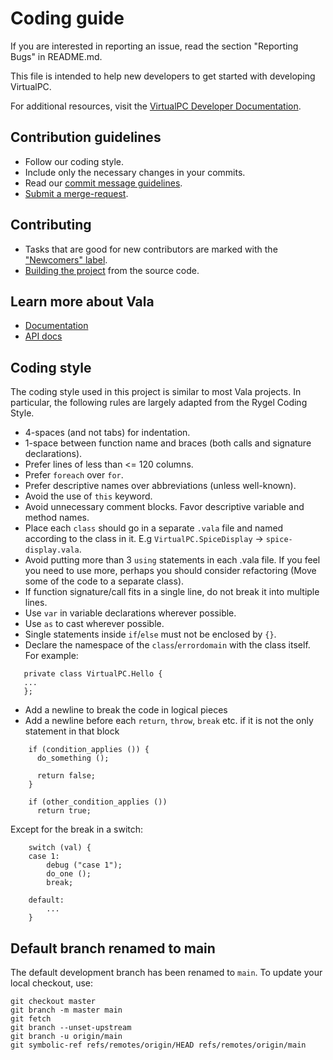 # Coding guide

If you are interested in reporting an issue, read the section "Reporting Bugs"
in README.md.

This file is intended to help new developers to get started with developing
VirtualPC.

For additional resources, visit the [VirtualPC Developer Documentation](https://gitlab.gnome.org/GNOME/gnome-virtualpc/-/wikis/home).

## Contribution guidelines

* Follow our coding style.
* Include only the necessary changes in your commits.
* Read our [commit message guidelines](https://wiki.lingmo.org/Git/CommitMessages).
* [Submit a merge-request](https://wiki.lingmo.org/Newcomers/SubmitContribution).

## Contributing

 * Tasks that are good for new contributors are marked with the ["Newcomers" label](https://gitlab.gnome.org/GNOME/gnome-virtualpc/issues?label_name%5B%5D=4.+Newcomers).
 * [Building the project](https://wiki.lingmo.org/Newcomers/BuildProject) from the source code.

## Learn more about Vala

 * [Documentation](https://wiki.lingmo.org/Projects/Vala/Documentation)
 * [API docs](https://valadoc.org)

## Coding style

The coding style used in this project is similar to most Vala projects.
In particular, the following rules are largely adapted from the Rygel
Coding Style.

 * 4-spaces (and not tabs) for indentation.
 * 1-space between function name and braces (both calls and signature
   declarations).
 * Prefer lines of less than <= 120 columns.
 * Prefer `foreach` over `for`.
 * Prefer descriptive names over abbreviations (unless well-known).
 * Avoid the use of `this` keyword.
 * Avoid unnecessary comment blocks. Favor descriptive variable and method names.
 * Place each `class` should go in a separate `.vala` file and named according to
   the class in it. E.g `VirtualPC.SpiceDisplay` -> `spice-display.vala`.
 * Avoid putting more than 3 `using` statements in each .vala file. If
   you feel you need to use more, perhaps you should consider
   refactoring (Move some of the code to a separate class).
 * If function signature/call fits in a single line, do not break it
   into multiple lines.
 * Use `var` in variable declarations wherever possible.
 * Use `as` to cast wherever possible.
 * Single statements inside `if`/`else` must not be enclosed by `{}`.
 * Declare the namespace of the `class`/`errordomain` with the class itself.
   For example:

```vala
   private class VirtualPC.Hello {
   ...
   };
```
 * Add a newline to break the code in logical pieces
 * Add a newline before each `return`, `throw`, `break` etc. if it
   is not the only statement in that block

```vala
    if (condition_applies ()) {
      do_something ();

      return false;
    }

    if (other_condition_applies ())
      return true;
```

   Except for the break in a switch:

```vala
    switch (val) {
    case 1:
        debug ("case 1");
        do_one ();
        break;

    default:
        ...
    }
```

## Default branch renamed to main

The default development branch has been renamed to `main`. To update
your local checkout, use:

```
git checkout master
git branch -m master main
git fetch
git branch --unset-upstream
git branch -u origin/main
git symbolic-ref refs/remotes/origin/HEAD refs/remotes/origin/main
```
